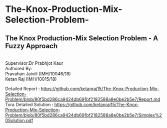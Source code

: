 # The-Knox-Production-Mix-Selection-Problem-
## The Knox Production-Mix Selection Problem - A Fuzzy Approach
<br /> Supervisor:Dr Prabhjot Kaur
<br /> Authored By:
<br />Pravahan Jaivili   	(IMH/10046/18)
<br />Ketan Raj 		(IMH/10015/18)

Detailed Report : https://github.com/ketanraj15/The-Knox-Production-Mix-Selection-Problem/blob/80f5bd286ca9424db691bf2182588a8e0be2b5e7/Report.md <br />
Tora Detailed Solution : https://github.com/ketanraj15/The-Knox-Production-Mix-Selection-Problem/blob/80f5bd286ca9424db691bf2182588a8e0be2b5e7/Simplex%20Solution.pdf


